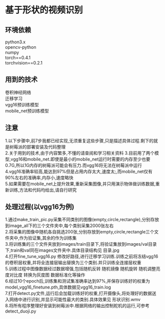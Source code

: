 # 基于形状的视频识别

## 环境依赖
python3.x  
opencv-python  
numpy  
torch==0.4.1  
torchvision==0.2.1  

## 用到的技术
卷积神经网络  
迁移学习  
vgg16预训练模型  
mobile_net预训练模型  

## 注意
1.以下步骤中,前7步我都已经实现,无须重复这些步骤,只是描述具体过程.剩下的就是树莓派的部署安装及代码整理  
2.关于用到的技术,由于内容繁多,不懂的请查阅和学习相关资料
3.目前用了两个模型,vgg16和mobile_net.即使是最小的mobile_net运行时需要的内存至少也要0.7G,所以1G内存的树莓派可能会有压力.而vgg16将无法在树莓派中运行  
4.vgg16准确率较高,能达到97%但是占用内存太大,速度太;,而mobile_net仅有90%左右的准确率,内存小,速度略快  
5.如果需要在mobile_net上提升效果,重新采集图像,并只用演示物体做训练数据,重新训练,方法和代码均给出,请自行研究  

## 处理过程(以vgg16为例)
1.通过make_train_pic.py采集不同类别的图像(empty,circle,rectangle),分别存放到image_all下的三个文件夹中,每个类别采集2000张左右  
2.将采集的图像中随机各自挑选200张,分别存放到empty,circle,rectangle三个文件夹中,作为验证集,其余的作为训练集  
3.将训练集的三个文件夹放到images/train目录下,将验证集放到images/val目录下,train和val同在images文件夹中.具体目录结构见 目录.jpg  
4.打开fine_tune_vgg16.py 修改好路径,进行迁移学习训练.训练之前将冻结vgg16的卷积层权重,并将全连接层输出替换为三个类别.并只训练全连接层权重  
5.训练过程中图像数据经过数据增强,包括随机反转 随机镜像 随机旋转 随机调整亮度对比度 转换为灰度图 数据标准化等操作  
6.经过10个epoch后,训练集和测试集准确率达到97%,并保存训练好的权重为model_vgg16_finetune.pth,具体数据见vgg16_train.log  
7.打开detect.py文件,运行后会加载训练好的权重,打开摄像头,将处理好的数据送入网络中进行识别,并显示可能性最大的类别.具体效果见 形状识别.wmv  
8.将所有程序整理好安装到树莓派中.根据网络的输出控制舵机的运行,可参考detect_duoji.py


